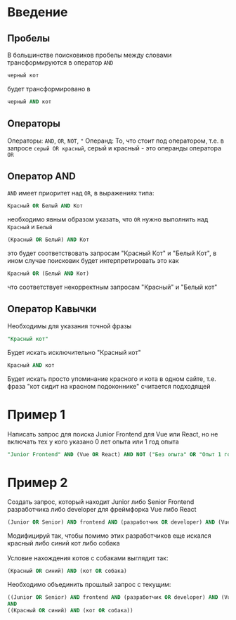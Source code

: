 # Введение

## Пробелы
В большинстве поисковиков пробелы между словами трансформируются в оператор `AND`
```sql
черный кот 
```
будет трансформировано в
```sql
черный AND кот
```

## Операторы
Операторы: `AND`, `OR`, `NOT`, `"`
Операнд: То, что стоит под оператором, т.е. в запросе `серый OR красный`, серый и красный - это операнды оператора `OR`
## Оператор AND

`AND` имеет приоритет над `OR`, в выражениях типа:
```sql
Красный OR Белый AND Кот
```
необходимо явным образом указать, что `OR` нужно выполнить над `Красный` и `Белый`
```sql
(Красный OR Белый) AND Кот
```
это будет соответствовать запросам "Красный Кот" и "Белый Кот", в ином случае поисковик будет интерпретировать это как
```sql
Красный OR (Белый AND Кот)
```
что соответствует некорректным запросам "Красный" и "Белый кот"

## Оператор Кавычки

Необходимы для указания точной фразы

```sql
"Красный кот"
```
Будет искать исключительно "Красный кот"

```sql
Красный AND кот
```
Будет искать просто упоминание красного и кота в одном сайте, т.е. фраза "кот сидит на красном подоконнике" считается подходящей

# Пример 1
Написать запрос для поиска Junior Frontend для Vue или React, но не включать тех у кого указано 0 лет опыта или 1 год опыта
```sql
"Junior Frontend" AND (Vue OR React) AND NOT ("Без опыта" OR "Опыт 1 год")
```

# Пример 2
Создать запрос, который находит Junior либо Senior Frontend разработчика либо developer для фреймфорка Vue либо React
```sql
(Junior OR Senior) AND frontend AND (разработчик OR developer) AND (Vue OR React)
```
Модифицируй так, чтобы помимо этих разработчиков еще искался красный либо синий кот либо собака\
\
Условие нахождения котов с собаками выглядит так:
```sql
(Красный OR синий) AND (кот OR собака)
```
Необходимо объединить прошлый запрос с текущим:
```sql
((Junior OR Senior) AND frontend AND (разработчик OR developer) AND (Vue OR React))
AND
((Красный OR синий) AND (кот OR собака))
```
